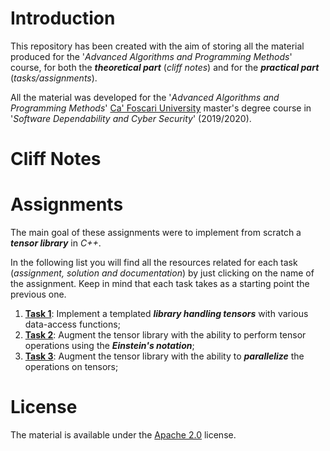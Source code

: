 # Introduction
This repository has been created with the aim of storing all the material produced for the '*Advanced Algorithms and Programming Methods*' course, for both the ***theoretical part*** (*cliff notes*) and for the ***practical part*** (*tasks/assignments*).

All the material was developed for the '*Advanced Algorithms and Programming Methods*' [Ca' Foscari University](https://www.unive.it) master's degree course in '*Software Dependability and Cyber Security*' (2019/2020).

# Cliff Notes

# Assignments
The main goal of these assignments were to implement from scratch a ***tensor library*** in *C++*. 

In the following list you will find all the resources related for each task (*assignment, solution and documentation*) by just clicking on the name of the assignment. Keep in mind that each task takes as a starting point the previous one.

1. [**Task 1**](https://github.com/FabioDainese/Advanced_Algorithms/tree/master/Assignments/1/): Implement a templated ***library handling tensors*** with various data-access functions;
2. [**Task 2**](https://github.com/FabioDainese/Advanced_Algorithms/tree/master/Assignments/2/): Augment the tensor library with the ability to perform tensor operations using the ***Einstein's notation***;
3. [**Task 3**](https://github.com/FabioDainese/Advanced_Algorithms/tree/master/Assignments/3/): Augment the tensor library with the ability to ***parallelize*** the operations on tensors;

# License
The material is available under the [Apache 2.0](https://github.com/FabioDainese/Advanced_Algorithms/blob/main/LICENSE) license.